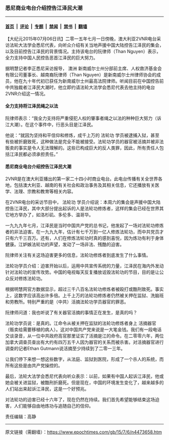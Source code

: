 ### 悉尼商业电台介绍控告江泽民大潮

---

#### [首页](../../../..?n4473658) &nbsp;|&nbsp; [评论](../../../../../epoch-comment?n4473658) &nbsp;|&nbsp; [专题](../../../../../epoch-special?n4473658) &nbsp;|&nbsp; [禁闻](../../../../../epoch-news?n4473658) &nbsp;|&nbsp; [禁书](../../../../../books?n4473658) &nbsp;|&nbsp; [翻墙](https://github.com/gfw-breaker/nogfw/blob/master/README.md?n4473658)


<div class="post_content" id="artbody" itemprop="articleBody">
 <!-- article content begin -->
 <p>
  【大纪元2015年07月06日讯】二零一五年七月一日傍晚，澳大利亚2VNR电台采访法轮大法学会悉尼代表，向听众介绍有关当地声援中国大陆控告江泽民的集会，以及目前控告江泽民的背景情况。主持该电台的阮律师（Than Nguyen）表示，全力支持中国人民控告恶首江泽民的巨大努力。
 </p>
 <p>
  据明慧记者李正悉尼采访报导，
  <ok href="https://www.epochtimes.com/gb/tag/%E6%BE%B3%E6%B4%B2.html">
   澳洲
  </ok>
  新南威尔士州分部前主席、人权救济基金会有限公司董事长、越南裔阮律师（Than Nguyen）是新南威尔士州律师协会的成员，他在九十年代初已获任为新南威尔士州最高法院律师。听闻目前在中国控告前中共独裁者江泽民大潮时，他立即约请法轮大法学会悉尼代表去他主持的电台2VNR介绍这一情况。
 </p>
 <p>
  <h4>
   全力支持将江泽民绳之以法
  </h4>
  <p>
   阮律师表示：“我全力支持将严重侵犯人权的肇事者绳之以法的种种巨大努力（诉江大潮）。在这个事件中，行恶头目是江泽民。
  </p>
  <p>
   他说：“就因为坚持和平信仰和修炼，成千上万的
   <ok href="https://www.epochtimes.com/gb/tag/%E6%B3%95%E8%BD%AE%E5%8A%9F.html">
    法轮功
   </ok>
   学员被逮捕入狱，甚至有些被折磨致死，这种做法是完全不能被接受。法轮功学员的器官被活摘并被非法贩卖的事实是令人无法理解的。这些已构成巨大的反人类罪，因此，所有责任人包括江泽民都必须承担责任。”
  </p>
  <p>
   <h4>
    悉尼商业电台介绍控告江泽民大潮
   </h4>
   <p>
    2VNR是在澳大利亚播出的第一家二十四小时商业电台。此电台传播有关全世界各地，包括澳大利亚、越南的有关社会和政治事务及其相关信息，它还播放有关医学、法理、宗教和教育等相关内容。
   </p>
   <p>
    在2VNR电台的采访节目中，
    <ok href="https://www.epochtimes.com/gb/tag/%E6%B3%95%E8%BD%AE%E5%8A%9F.html">
     法轮功
    </ok>
    学员介绍说：本周六的集会是声援中国大陆控告江泽民，其中大部分提出起诉的人是法轮功修炼者，这样的集会已经在世界其它地方举办了，如洛杉矶、多伦多、温哥华。
   </p>
   <p>
    一九九九年七月，江泽民是当时中国共产党的总书记，他发起了一场对法轮功修炼者的非法迫害。在一九九九年，估计有七千万到一亿人修炼法轮功，而中共党员才只有六千三百万。还有，人们在修炼法轮功时真的感到喜悦，因为炼功有利于身体健康。江妒嫉法轮功的声望，发动了一场非法、残酷的迫害。
   </p>
   <p>
    阮律师关注有关这场迫害更多的信息，法轮功修炼者到底发生了什么事情。
   </p>
   <p>
    法轮功学员介绍：迫害开始以后，运用中共宣传系统的力量，江泽民在海内外发动针对法轮功的宣传攻势。中国的电视每天反复播放诋毁法轮功的节目，目的是让公众反对修炼法轮功。
   </p>
   <p>
    根据明慧网官方数据显示，超过三千八百名法轮功修炼者被殴打或酷刑致死。事实上，这数字应该高出许多倍。上千上万的法轮功修炼者仍然被关押在监狱、洗脑班和劳教所。特别严重的是（中共）活摘法轮功学员器官的罪恶。
   </p>
   <p>
    阮律师问道：我也听说了有关器官活摘的事情正在发生，是真的吗？
   </p>
   <p>
    法轮功学员说：是真的。江命令从被关押在监狱的法轮功修炼者身上
    <ok href="https://www.epochtimes.com/gb/tag/%E6%B4%BB%E6%91%98%E5%99%A8%E5%AE%98.html">
     活摘器官
    </ok>
    （贩卖给需要移植的病人）。这对中国共产党来说是一大笔金钱。我们有一段电话交谈录音，从一位中共政府高官那里证实了活摘是江的命令。在二零零六年，两位加拿大调查员查出有大约有四万五千人因为器官的关系而被杀害。对活摘器官进行调查的记者Ethan Gutmann说活摘至少持续到了二零一三年。
   </p>
   <p>
    让我们停下来想一想这些数字，从法庭、监狱到医院，形成了一个杀人的系统，而所有这些是由共产党操控的。
   </p>
   <p>
    最后，法轮大法学会悉尼代表向听众表示：以前，如果有中国人起诉江泽民，他或她会被关进监狱，被酷刑折磨死。但是现在，中国的环境发生变化了，越来越多的人们站出来起诉江泽民，这是一个好预兆。
   </p>
   <p>
    对法轮功的迫害已经十六年了，现在仍然在持续。我们首先希望能够结束这场迫害，人们能够自由地炼功与追随自己的信仰。
   </p>
   <p>
    责任编辑：高静
   </p>
   <p>
    <!-- article content end -->
    <div id="below_article_ad">
    </div>
   </p>
  </p>
 </p>
</div>


---

原文链接（需翻墙）：https://www.epochtimes.com/gb/15/7/6/n4473658.htm
